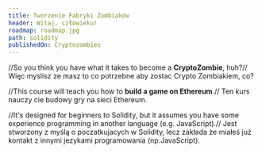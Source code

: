 ```yaml
---
title: Tworzenie Fabryki Zombiaków
header: Witaj, człowieku!
roadmap: roadmap.jpg
path: solidity
publishedOn: Cryptozombies
---
```


//So you think you have what it takes to become a **CryptoZombie**, huh?//
Więc myslisz ze masz to co potrzebne aby zostac Crypto Zombiakiem, co?

//This course will teach you how to **build a game on Ethereum**.//
Ten kurs nauczy cie budowy gry na sieci Ethereum.

//It's designed for beginners to Solidity, but it assumes you have some experience
programming in another language (e.g. JavaScript).//
Jest stworzony z myślą o poczatkujacych w Solidity, lecz zakłada że miałeś już
kontakt z innymi jezykami programowania (np.JavaScript).
